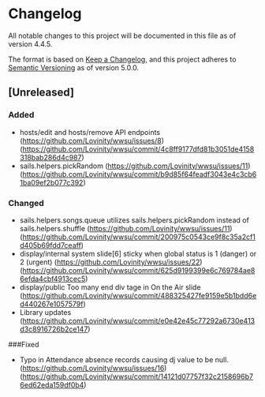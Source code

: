 # Changelog
All notable changes to this project will be documented in this file as of version 4.4.5.

The format is based on [Keep a Changelog](https://keepachangelog.com/en/1.0.0/),
and this project adheres to [Semantic Versioning](https://semver.org/spec/v2.0.0.html) as of version 5.0.0.

## [Unreleased]
### Added
 - hosts/edit and hosts/remove API endpoints (https://github.com/Lovinity/wwsu/issues/8) (https://github.com/Lovinity/wwsu/commit/4c8ff9177dfd81b3051de4158318bab286d4c987)
 - sails.helpers.pickRandom (https://github.com/Lovinity/wwsu/issues/11) (https://github.com/Lovinity/wwsu/commit/b9d85f64feadf3043e4c3cb61ba09ef2b077c392)
 
### Changed
 - sails.helpers.songs.queue utilizes sails.helpers.pickRandom instead of sails.helpers.shuffle (https://github.com/Lovinity/wwsu/issues/11) (https://github.com/Lovinity/wwsu/commit/200975c0543ce9f8c35a2cf1d405b69fdd7ceaff)
 - display/internal system slide[6] sticky when global status is 1 (danger) or 2 (urgent) (https://github.com/Lovinity/wwsu/issues/22) (https://github.com/Lovinity/wwsu/commit/625d9199399e6c769784ae86efda4cbf4913cec5)
 - display/public Too many end div tage in On the Air slide (https://github.com/Lovinity/wwsu/commit/488325427fe9159e5b1bdd6ed440267e1057579f)
 - Library updates (https://github.com/Lovinity/wwsu/commit/e0e42e45c77292a6730e413d3c8916726b2ce147)
 
###Fixed
 - Typo in Attendance absence records causing dj value to be null. (https://github.com/Lovinity/wwsu/issues/16) (https://github.com/Lovinity/wwsu/commit/14121d07757f32c2158696b76ed62eda159df0b4)
